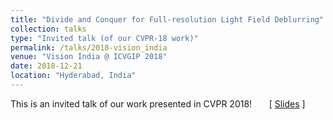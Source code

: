 ```yaml
---
title: "Divide and Conquer for Full-resolution Light Field Deblurring"
collection: talks
type: "Invited talk (of our CVPR-18 work)"
permalink: /talks/2018-vision_india
venue: "Vision India @ ICVGIP 2018"
date: 2018-12-21
location: "Hyderabad, India"
---
```

This is an invited talk of our work presented in CVPR 2018!  &nbsp; &nbsp; &nbsp; &#91; [Slides](https://drive.google.com/open?id=1SbIOWWI4Hvbwe7dvh0m5QYbubDCai1dT) &#93;
